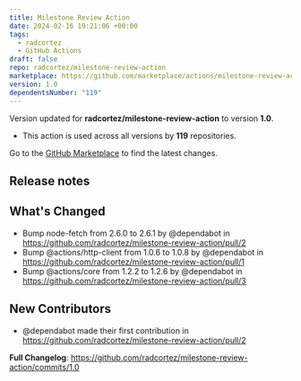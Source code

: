 ```yaml
---
title: Milestone Review Action
date: 2024-02-16 19:21:06 +00:00
tags:
  - radcortez
  - GitHub Actions
draft: false
repo: radcortez/milestone-review-action
marketplace: https://github.com/marketplace/actions/milestone-review-action
version: 1.0
dependentsNumber: "119"
---
```



Version updated for **radcortez/milestone-review-action** to version **1.0**.
- This action is used across all versions by **119** repositories.

Go to the [GitHub Marketplace](https://github.com/marketplace/actions/milestone-review-action) to find the latest changes.

## Release notes

## What's Changed
* Bump node-fetch from 2.6.0 to 2.6.1 by @dependabot in https://github.com/radcortez/milestone-review-action/pull/2
* Bump @actions/http-client from 1.0.6 to 1.0.8 by @dependabot in https://github.com/radcortez/milestone-review-action/pull/1
* Bump @actions/core from 1.2.2 to 1.2.6 by @dependabot in https://github.com/radcortez/milestone-review-action/pull/3

## New Contributors
* @dependabot made their first contribution in https://github.com/radcortez/milestone-review-action/pull/2

**Full Changelog**: https://github.com/radcortez/milestone-review-action/commits/1.0
